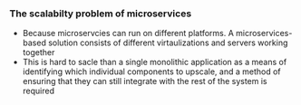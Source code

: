 ### The scalabilty problem of microservices
- Because microservcies can run on different platforms. A microservices-based solution consists of different virtaulizations and servers working together
- This is hard to sacle than a single monolithic application as a means of identifying which individual components to upscale, and a method of ensuring that they can still integrate with the rest of the system is required


